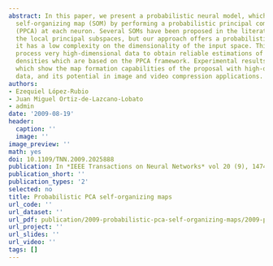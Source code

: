```yaml
---
abstract: In this paper, we present a probabilistic neural model, which extends Kohonen's
  self-organizing map (SOM) by performing a probabilistic principal component analysis
  (PPCA) at each neuron. Several SOMs have been proposed in the literature to capture
  the local principal subspaces, but our approach offers a probabilistic model while
  it has a low complexity on the dimensionality of the input space. This allows to
  process very high-dimensional data to obtain reliable estimations of the probability
  densities which are based on the PPCA framework. Experimental results are presented,
  which show the map formation capabilities of the proposal with high-dimensional
  data, and its potential in image and video compression applications.
authors:
- Ezequiel López-Rubio
- Juan Miguel Ortiz-de-Lazcano-Lobato
- admin
date: '2009-08-19'
header:
  caption: ''
  image: ''
image_preview: ''
math: yes
doi: 10.1109/TNN.2009.2025888
publication: In *IEEE Transactions on Neural Networks* vol 20 (9), 1474-1489
publication_short: ''
publication_types: '2'
selected: no
title: Probabilistic PCA self-organizing maps
url_code: ''
url_dataset: ''
url_pdf: publication/2009-probabilistic-pca-self-organizing-maps/2009-pcasom.pdf
url_project: ''
url_slides: ''
url_video: ''
tags: []
---
```

